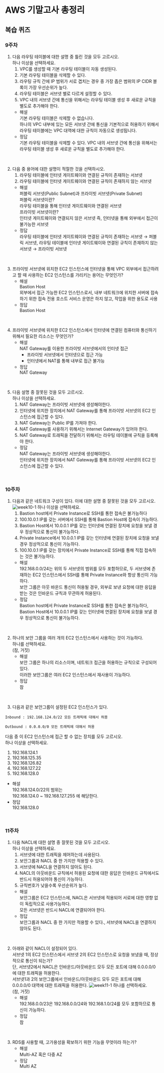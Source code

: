 # AWS 기말고사 총정리
## 복습 퀴즈
### 9주차
1. 다음 라우팅 테이블에 대한 설명 중 틀린 것을 모두 고르시오.<br>
하나 이상을 선택하세요.
   1. VPC를 생성할 때 기본 라우팅 테이블이 자동 생성된다.
   2. 기본 라우팅 테이블을 삭제할 수 있다.
   3. 라우팅 규칙 간에 IP 범위가 서로 겹치는 경우 중 가장 좁은 범위의 IP CIDR 블록이 가장 우선순위가 높다.
   4. 라우팅 테이블은 서브넷 별로 다르게 설정할 수 있다.
   5. VPC 내의 서브넷 간에 통신을 위해서는 라우팅 테이블 생성 후 새로운 규칙을 별도로 추가해야 한다.
   - 해설<br>
   기본 라우팅 테이블은 삭제할 수 없습니다.<br>
   하나의 VPC 내부에 있는 모든 서브넷 간에 통신을 기본적으로 허용하기 위해서 라우팅 테이블에는 VPC 대역에 대한 규칙이 자동으로 생성됩니다.
   - 정답<br>
   기본 라우팅 테이블을 삭제할 수 있다. VPC 내의 서브넷 간에 통신을 위해서는 라우팅 테이블 생성 후 새로운 규칙을 별도로 추가해야 한다.
<br>

2. 다음 중 용어에 대한 설명이 적절한 것을 선택하시오.
   1. 라우팅 테이블에 인터넷 게이트웨이와 연결된 규칙이 존재하는 서브넷
   2. 라우팅 테이블에 인터넷 게이트웨이와 연결된 규칙이 존재하지 않는 서브넷
   - 해설<br>
   퍼블릭 서브넷(Public Subnet)과 프라이빗 서브넷(Private Subnet)<br>
   퍼블릭 서브넷이란?<br>
   라우팅 테이블을 통해 인터넷 게이트웨이와 연결된 서브넷<br>
   프라이빗 서브넷이란?<br>
   인터넷 게이트웨이와 연결되지 않은 서브넷 즉, 인터넷을 통해 외부에서 접근이 불가능한 서브넷<br>
   - 정답<br>
   라우팅 테이블에 인터넷 게이트웨이와 연결된 규칙이 존재하는 서브넷 → 퍼블릭 서브넷, 라우팅 테이블에 인터넷 게이트웨이와 연결된 규칙이 존재하지 않는 서브넷 → 프라이빗 서브넷
<br>

3. 프라이빗 서브넷에 위치한 EC2 인스턴스에 인터넷을 통해 VPC 외부에서 접근하려고 할 때 사용하는 EC2 인스턴스를 가리키는 용어는 무엇인가?
   - 해설<br>
   Bastion Host<br>
   외부에서 접근 가능한 EC2 인스턴스로서, 내부 네트워크에 위치한 서버에 접속하기 위한 접속 전용 호스트
   서비스 운영은 하지 않고, 작업을 위한 용도로 사용
   - 정답<br>
   Bastion Host
<br>

4. 프라이빗 서브넷에 위치한 EC2 인스턴스에서 인터넷에 연결된 컴퓨터와 통신하기 위해서 필요한 리소스는 무엇인가?
   - 해설<br>
   NAT Gateway를 이용한 프라이빗 서브넷에서의 인터넷 접근
     - 프라이빗 서브넷에서 인터넷으로 접근 가능
     - 인터넷에서 NAT를 통해 내부로 접근 불가능
   - 정답<br>
   NAT Gateway
<br>

5. 다음 설명 중 잘못된 것을 모두 고르시오.<br>
하나 이상을 선택하세요.
   1. NAT Gateway는 프라이빗 서브넷에 생성해야한다.
   2. 인터넷에 위치한 장치에서 NAT Gateway를 통해 프라이빗 서브넷의 EC2 인스턴스에 접근할 수 있다.
   3. NAT Gateway는 Public IP를 가져야 한다.
   4. NAT Gateway를 사용하기 위해서는 Internet Gateway가 있어야 한다.
   5. NAT Gateway로 트래픽을 전달하기 위해서는 라우팅 테이블에 규칙을 등록해야 한다.
   - 정답<br>
   NAT Gateway는 프라이빗 서브넷에 생성해야한다.<br>인터넷에 위치한 장치에서 NAT Gateway를 통해 프라이빗 서브넷의 EC2 인스턴스에 접근할 수 있다.
<br>

### 10주차
1. 다음과 같은 네트워크 구성이 있다. 이에 대한 설명 중 잘못된 것을 모두 고르시오.
![week10-1](Img/week10-1.png)
하나 이상을 선택하세요.
   1. Bastion host에서 Private Instance로 SSH를 통한 접속은 불가능하다
   2. 100.10.0.1 IP를 갖는 서버에서 SSH를 통해 Bastion Host에 접속이 가능하다.
   3. Bastion Host에서 10.0.0.1 IP를 갖는 인터넷에 연결된 장치에 요청을 보낼 경우 정상적으로 통신이 불가능하다.
   4. Private Instance에서 10.0.0.1 IP를 갖는 인터넷에 연결된 장치에 요청을 보낼 경우 정상적으로 통신이 가능하다.
   5. 100.10.0.1 IP를 갖는 장치에서 Private Instance로 SSH를 통해 직접 접속하는 것은 불가능하다.
   - 해설<br>
   192.168.0.0/24는 위의 두 서브넷의 범위를 모두 포함하므로, 두 서브넷에 존재하는 EC2 인스턴스에서 SSH를 통해 Private Instance와 항상 통신이 가능하다.<br>
   보안 그룹은 아웃 바운드 통신이 허용될 경우, 외부로 보낸 요청에 대한 응답을 받는 것은 인바운드 규칙과 무관하게 허용된다.
   - 정답<br>
   Bastion host에서 Private Instance로 SSH를 통한 접속은 불가능하다, Bastion Host에서 10.0.0.1 IP를 갖는 인터넷에 연결된 장치에 요청을 보낼 경우 정상적으로 통신이 불가능하다.
<br>

2. 하나의 보안 그룹을 여러 개의 EC2 인스턴스에서 사용하는 것이 가능하다.<br>
하나를 선택하세요.<br>
(참, 거짓)
   - 해설<br>
   보안 그룹은 하나의 리소스이며, 네트워크 접근을 허용하는 규칙으로 구성되어 있다.<br>
   이러한 보안그룹은 여러 EC2 인스턴스에서 재사용이 가능하다.
   - 정답<br>
   참
<br>

3. 다음과 같은 보안그룹이 설정된 EC2 인스턴스가 있다.
```
Inbound : 192.168.124.0/22 모든 트래픽에 대해서 허용

Outbound : 0.0.0.0/0 모든 트래픽에 대해서 허용
```
다음 중 이 EC2 인스턴스에 접근 할 수 없는 장치를 모두 고르시오.<br>
하나 이상을 선택하세요.
   1. 192.168.124.1
   2. 192.168.125.35
   3. 192.168.126.82
   4. 192.168.127.22
   5. 192.168.128.0
   - 해설<br>
   192.168.124.0/22의 범위는 <br>
   192.168.124.0 ~ 192.168.127.255 에 해당한다.
   - 정답<br>
   192.168.128.0
<br>

### 11주차
1. 다음 NACL에 대한 설명 중 잘못된 것을 모두 고르시오.<br>
하나 이상을 선택하세요.
   1. 서브넷에 대한 트래픽을 제어하는데 사용된다.
   2. 보안그룹과 NACL 중 한 가지만 적용할 수 있다.
   3. 서브넷에 NACL을 연결하지 않아도 된다.
   4. NACL의 아웃바운드 규칙에서 허용된 요청에 대한 응답은 인바운드 규칙에서도 반드시 허용되어야 통신이 가능하다.
   5. 규칙번호가 낮을수록 우선순위가 높다.
   - 해설<br>
   보안그룹은 EC2 인스턴스에, NACL은 서브넷에 적용되어 서로에 대한 영향 없이 독립적으로 사용가능하다.<br>
   모든 서브넷은 반드시 NACL에 연결되어야 한다.
   - 정답<br>
   보안그룹과 NACL 중 한 가지만 적용할 수 있다., 서브넷에 NACL을 연결하지 않아도 된다.
<br>

2. 아래와 같이 NACL이 설정되어 있다. <br>
서브넷 1의 EC2 인스턴스에서 서브넷 2의 EC2 인스턴스로 요청을 보냈을 때, 정상적으로 통신이 되는가? <br>
단, 서브넷2에서 NACL은 인바운드/아웃바운드 모두 모든 포트에 대해 0.0.0.0/0에 대한 트래픽을 허용한다.<br>
서브넷1과 2의 보안그룹에서 인바운드/아웃바운드 모두 모든 포트에 대해 0.0.0.0/0 대역에 대한 트래픽을 허용한다.
![week11-1](Img/week11-1.png)
하나를 선택하세요.<br>
(참, 거짓)
   - 해설<br>
   192.168.0.0/23은 192.168.0.0/24와 192.168.1.0/24를 모두 포함하므로 통신이 가능하다.
   - 정답<br>
   참
<br>

3. RDS를 사용할 때, 고가용성을 확보하기 위한 기능을 무엇이라 하는가?<br>
   - 해설<br>
   Multi-AZ 혹은 다중 AZ
   - 정답<br>
   Multi AZ
<br>

